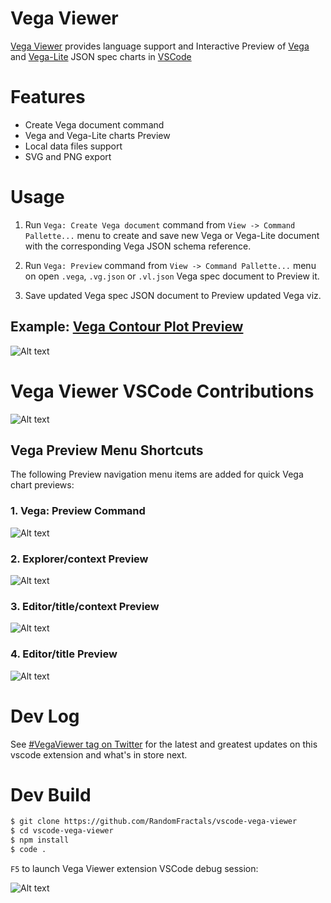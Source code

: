 # Vega Viewer

[Vega Viewer](https://marketplace.visualstudio.com/items?itemName=RandomFractalsInc.vscode-vega-viewer) provides language support and
Interactive Preview of [Vega](https://vega.github.io/vega/) 
and [Vega-Lite](https://vega.github.io/vega-lite/) JSON spec charts 
in [VSCode](https://github.com/Microsoft/vscode)

# Features

- Create Vega document command
- Vega and Vega-Lite charts Preview
- Local data files support
- SVG and PNG export

# Usage 

1. Run `Vega: Create Vega document` command from `View -> Command Pallette...` menu 
to create and save new Vega or Vega-Lite document with the corresponding Vega JSON schema reference.

2. Run `Vega: Preview` command from `View -> Command Pallette...` menu 
on open `.vega`, `.vg.json` or `.vl.json` Vega spec document to Preview it.

3. Save updated Vega spec JSON document to Preview updated Vega viz.

## Example: [Vega Contour Plot Preview](https://vega.github.io/vega/examples/contour-plot/)

![Alt text](https://github.com/RandomFractals/vscode-vega-viewer/blob/master/images/vega-viewer-contour.png?raw=true 
 "Vega Viewer Contour Plot Preview")

# Vega Viewer VSCode Contributions

![Alt text](https://github.com/RandomFractals/vscode-vega-viewer/blob/master/images/vega-viewer-contribs.png?raw=true 
 "Vega Viewer VSCode Contributions")

## Vega Preview Menu Shortcuts

The following Preview navigation menu items are added for quick Vega chart previews:

### 1. Vega: Preview Command

![Alt text](https://github.com/RandomFractals/vscode-vega-viewer/blob/master/images/vega-viewer-preview-command.png?raw=true 
 "Vega: Preview Command")

### 2. Explorer/context Preview

![Alt text](https://github.com/RandomFractals/vscode-vega-viewer/blob/master/images/vega-viewer-explorer-context-preview.png?raw=true 
 "Explorer/context Preview")

### 3. Editor/title/context Preview

![Alt text](https://github.com/RandomFractals/vscode-vega-viewer/blob/master/images/vega-viewer-editor-title-preview.png?raw=true 
 "Editor/title Preview")

### 4. Editor/title Preview

![Alt text](https://github.com/RandomFractals/vscode-vega-viewer/blob/master/images/vega-viewer-editor-title-context-preview.png?raw=true 
 "Editor/title/context Preview")

# Dev Log

See [#VegaViewer tag on Twitter](https://twitter.com/hashtag/vegaviewer?f=tweets&vertical=default&src=hash) for the latest and greatest updates on this vscode extension and what's in store next.

# Dev Build

```bash
$ git clone https://github.com/RandomFractals/vscode-vega-viewer
$ cd vscode-vega-viewer
$ npm install
$ code .
```
`F5` to launch Vega Viewer extension VSCode debug session:

![Alt text](https://github.com/RandomFractals/vscode-vega-viewer/blob/master/images/vscode-vega-viewer-dev-screen.png?raw=true 
 "Vega Viewer Dev Preview")

